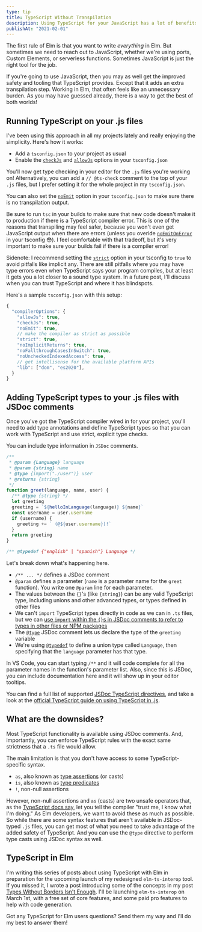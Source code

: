 ```yaml
---
type: tip
title: TypeScript Without Transpilation
description: Using TypeScript for your JavaScript has a lot of benefits. For Elm devs, the transpilation step is a burden. But you can get all the benefits and skip the transpilation.
publishAt: "2021-02-01"
---
```


The first rule of Elm is that you want to write *everything* in Elm. But sometimes we need to reach out to JavaScript, whether we're using ports, Custom Elements, or serverless functions. Sometimes JavaScript is just the right tool for the job.

If you're going to use JavaScript, then you may as well get the improved safety and tooling that TypeScript provides. Except that it adds an extra transpilation step. Working in Elm, that often feels like an unnecessary burden. As you may have guessed already, there is a way to get the best of both worlds!

## Running TypeScript on your .js files

I've been using this approach in all my projects lately and really enjoying the simplicity. Here's how it works:

- Add a `tsconfig.json` to your project as usual
- Enable the [`checkJs`](https://www.typescriptlang.org/tsconfig#checkJs) and [`allowJs`](https://www.typescriptlang.org/tsconfig#allowJs) options in your `tsconfig.json`

You'll now get type checking in your editor for the `.js` files you're working on! Alternatively, you can add a `// @ts-check` comment to the top of your `.js` files, but I prefer setting it for the whole project in my `tsconfig.json`.

You can also set the [`noEmit`](https://www.typescriptlang.org/tsconfig#noEmit) option in your `tsconfig.json` to make sure there is no transpilation output.

Be sure to run `tsc` in your builds to make sure that new code doesn't make it to production if there is a TypeScript compiler error. This is one of the reasons that transpiling may feel safer, because you won't even get JavaScript output when there are errors (unless you overide [`noEmitOnError`](https://www.typescriptlang.org/tsconfig#noEmitOnError) in your tsconfig 😳). I feel comfortable with that tradeoff, but it's very important to make sure your builds fail if there is a compiler error!

Sidenote: I recommend setting the [`strict`](https://www.typescriptlang.org/tsconfig#strict) option in your tsconfig to `true` to avoid pitfalls like implicit any. There are still pitfalls where you may have type errors even when TypeScript says your program compiles, but at least it gets you a lot closer to a sound type system. In a future post, I'll discuss when you can trust TypeScript and where it has blindspots.

Here's a sample `tsconfig.json` with this setup:

```javascript
{
  "compilerOptions": {
    "allowJs": true,
    "checkJs": true,
    "noEmit": true,
    // make the compiler as strict as possible
    "strict": true,
    "noImplicitReturns": true,
    "noFallthroughCasesInSwitch": true,
    "noUncheckedIndexedAccess": true,
    // get intellisense for the available platform APIs
    "lib": ["dom", "es2020"],
  }
}
```

## Adding TypeScript types to your .js files with JSDoc comments

Once you've got the TypeScript compiler wired in for your project, you'll need to add type annotations and define TypeScript types so that you can work with TypeScript and use strict, explicit type checks.

You can include type information in `JSDoc` comments.

```javascript
/**
 * @param {Language} language
 * @param {string} name
 * @type {import("./user")} user
 * @returns {string}
 */
function greet(language, name, user) {
  /** @type {string} */
  let greeting
  greeting = `${helloInLanguage(language)} ${name}`
  const username = user.username
  if (username) {
    greeting += ` (@${user.username})!`
  }
  return greeting
}

/** @typedef {"english" | "spanish"} Language */
```

Let's break down what's happening here.

- `/** ... */` defines a JSDoc comment
- `@param` defines a parameter (`name` is a parameter name for the `greet` function). You write one `@param` line for each parameter.
- The values between the `{}`'s (like `{string}`) can be any valid TypeScript type, including unions and other advanced types, or types defined in other files
- We can't `import` TypeScript types directly in code as we can in `.ts` files, but we can [use `import` within the `{}`s in JSDoc comments to refer to types in other files or NPM packages](https://www.typescriptlang.org/docs/handbook/jsdoc-supported-types.html#import-types)
- The [`@type`](https://www.typescriptlang.org/docs/handbook/jsdoc-supported-types.html#type) JSDoc comment lets us declare the type of the `greeting` variable
- We're using [`@typedef`](https://www.typescriptlang.org/docs/handbook/jsdoc-supported-types.html#typedef-callback-and-param) to define a union type called `Language`, then specifying that the `language` parameter has that type.

In VS Code, you can start typing `/**` and it will code complete for all the parameter names in the function's parameter list. Also, since this is JSDoc, you can include documentation here and it will show up in your editor tooltips.

You can find a full list of supported [JSDoc TypeScript directives](https://www.typescriptlang.org/docs/handbook/jsdoc-supported-types.html), and take a look at the [official TypeScript guide on using TypeScript in .js](https://www.typescriptlang.org/docs/handbook/intro-to-js-ts.html).

## What are the downsides?

Most TypeScript functionality is available using JSDoc comments. And, importantly, you can enforce TypeScript rules with the exact same strictness that a `.ts` file would allow.

The main limitation is that you don't have access to some TypeScript-specific syntax.

- `as`, also known as [type assertions](https://basarat.gitbook.io/typescript/type-system/type-assertion) (or casts)
- `is`, also known as [type predicates](https://www.typescriptlang.org/docs/handbook/advanced-types.html#using-type-predicates)
- `!`, non-null assertions

However, non-null assertions and `as` (casts) are two unsafe operators that, as the [TypeScript docs say](https://www.typescriptlang.org/docs/handbook/basic-types.html#type-assertions), let you tell the compiler "trust me, I know what I'm doing." As Elm developers, we want to avoid these as much as possible. So while there are some syntax features that aren't available in JSDoc-typed `.js` files, you can get most of what you need to take advantage of the added safety of TypeScript. And you can use the `@type` directive to perform type casts using JSDoc syntax as well.

## TypeScript in Elm

I'm writing this series of posts about using TypeScript with Elm in preparation for the upcoming launch of my redesigned `elm-ts-interop` tool. If you missed it, I wrote a post introducing some of the concepts in my post [Types Without Borders Isn't Enough](https://functional.christmas/2020/11). I'll be launching `elm-ts-interop` on March 1st, with a free set of core features, and some paid pro features to help with code generation.

Got any TypeScript for Elm users questions? Send them my way and I'll do my best to answer them!
